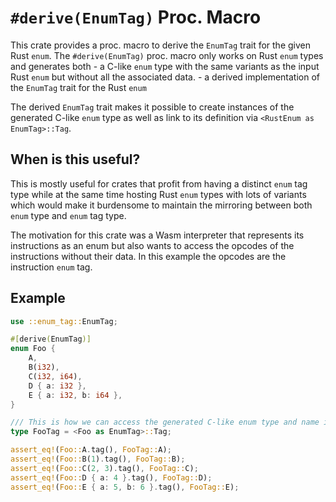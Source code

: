# `#derive(EnumTag)` Proc. Macro

This crate provides a proc. macro to derive the `EnumTag` trait for the given Rust `enum`.
The `#derive(EnumTag)` proc. macro only works on Rust `enum` types and generates both
    - a C-like `enum` type with the same variants as the input Rust `enum`
      but without all the associated data.
    - a derived implementation of the `EnumTag` trait for the Rust `enum`

The derived `EnumTag` trait makes it possible to create instances of the generated
C-like `enum` type as well as link to its definition via `<RustEnum as EnumTag>::Tag`.

## When is this useful?

This is mostly useful for crates that profit from having a distinct `enum` tag type
while at the same time hosting Rust `enum` types with lots of variants which would
make it burdensome to maintain the mirroring between both `enum` type and `enum` tag type.

The motivation for this crate was a Wasm interpreter that represents its instructions
as an enum but also wants to access the opcodes of the instructions without their data.
In this example the opcodes are the instruction `enum` tag.

## Example

```rust
use ::enum_tag::EnumTag;

#[derive(EnumTag)]
enum Foo {
    A,
    B(i32),
    C(i32, i64),
    D { a: i32 },
    E { a: i32, b: i64 },
}

/// This is how we can access the generated C-like enum type and name it.
type FooTag = <Foo as EnumTag>::Tag;

assert_eq!(Foo::A.tag(), FooTag::A);
assert_eq!(Foo::B(1).tag(), FooTag::B);
assert_eq!(Foo::C(2, 3).tag(), FooTag::C);
assert_eq!(Foo::D { a: 4 }.tag(), FooTag::D);
assert_eq!(Foo::E { a: 5, b: 6 }.tag(), FooTag::E);
```

